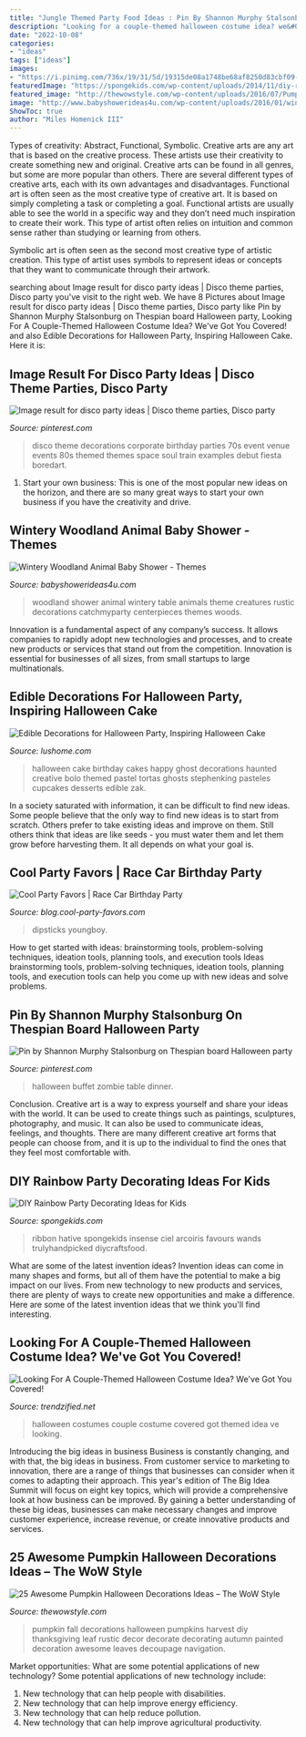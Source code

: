 ```yaml
---
title: "Jungle Themed Party Food Ideas : Pin By Shannon Murphy Stalsonburg On Thespian Board Halloween Party"
description: "Looking for a couple-themed halloween costume idea? we&#039;ve got you covered!"
date: "2022-10-08"
categories:
- "ideas"
tags: ["ideas"]
images:
- "https://i.pinimg.com/736x/19/31/5d/19315de08a1748be68af8250d83cbf09--buffets-zombies.jpg"
featuredImage: "https://spongekids.com/wp-content/uploads/2014/11/diy-rainbow-party-decorating-ideas/4-candy-decoration.jpg"
featured_image: "http://thewowstyle.com/wp-content/uploads/2016/07/Pumpkin-Halloween-Decorations-2016.jpg"
image: "http://www.babyshowerideas4u.com/wp-content/uploads/2016/01/wintery-woodland-animal-baby-shower-food-table-ideas.jpg"
ShowToc: true
author: "Miles Homenick III"
---
```



Types of creativity: Abstract, Functional, Symbolic.
Creative arts are any art that is based on the creative process. These artists use their creativity to create something new and original. Creative arts can be found in all genres, but some are more popular than others. There are several different types of creative arts, each with its own advantages and disadvantages.
Functional art is often seen as the most creative type of creative art. It is based on simply completing a task or completing a goal. Functional artists are usually able to see the world in a specific way and they don’t need much inspiration to create their work. This type of artist often relies on intuition and common sense rather than studying or learning from others.

 Symbolic art is often seen as the second most creative type of artistic creation. This type of artist uses symbols to represent ideas or concepts that they want to communicate through their artwork.

	

		
searching about Image result for disco party ideas | Disco theme parties, Disco party you've visit to the right web. We have 8 Pictures about Image result for disco party ideas | Disco theme parties, Disco party like Pin by Shannon Murphy Stalsonburg on Thespian board Halloween party, Looking For A Couple-Themed Halloween Costume Idea? We&#039;ve Got You Covered! and also Edible Decorations for Halloween Party, Inspiring Halloween Cake. Here it is:
		
    
## Image Result For Disco Party Ideas | Disco Theme Parties, Disco Party

<img loading=lazy src="https://i.pinimg.com/736x/01/db/51/01db51d322f0654759714f356c59210a.jpg" onerror="this.onerror=null;this.src='https://tse1.mm.bing.net/th?id=OIP.aK99eYmTOSlTcGyzIEBD9QHaLH&amp;pid=15.1';" alt="Image result for disco party ideas | Disco theme parties, Disco party">

_Source: pinterest.com_

>disco theme decorations corporate birthday parties 70s event venue events 80s themed themes space soul train examples debut fiesta boredart. 

	

1. Start your own business: This is one of the most popular new ideas on the horizon, and there are so many great ways to start your own business if you have the creativity and drive.

    
## Wintery Woodland Animal Baby Shower - Themes

<img loading=lazy src="http://www.babyshowerideas4u.com/wp-content/uploads/2016/01/wintery-woodland-animal-baby-shower-food-table-ideas.jpg" onerror="this.onerror=null;this.src='https://tse2.mm.bing.net/th?id=OIP.sRcQGbvBV0StPINHaNAcXQHaJ4&amp;pid=15.1';" alt="Wintery Woodland Animal Baby Shower - Themes">

_Source: babyshowerideas4u.com_

>woodland shower animal wintery table animals theme creatures rustic decorations catchmyparty centerpieces themes woods. 

	

Innovation is a fundamental aspect of any company’s success. It allows companies to rapidly adopt new technologies and processes, and to create new products or services that stand out from the competition. Innovation is essential for businesses of all sizes, from small startups to large multinationals.

    
## Edible Decorations For Halloween Party, Inspiring Halloween Cake

<img loading=lazy src="https://www.lushome.com/wp-content/uploads/2018/10/halloween-cake-decoration-ideas-10.jpg" onerror="this.onerror=null;this.src='https://tse4.mm.bing.net/th?id=OIP.s3VNpk0pR8edJjDp5_Zc5wHaIh&amp;pid=15.1';" alt="Edible Decorations for Halloween Party, Inspiring Halloween Cake">

_Source: lushome.com_

>halloween cake birthday cakes happy ghost decorations haunted creative bolo themed pastel tortas ghosts stephenking pasteles cupcakes desserts edible zak. 

	

In a society saturated with information, it can be difficult to find new ideas. Some people believe that the only way to find new ideas is to start from scratch. Others prefer to take existing ideas and improve on them. Still others think that ideas are like seeds - you must water them and let them grow before harvesting them. It all depends on what your goal is.

    
## Cool Party Favors | Race Car Birthday Party

<img loading=lazy src="https://blog.cool-party-favors.com/wp-content/uploads/2013/03/Race-Car-Party-Food.jpg" onerror="this.onerror=null;this.src='https://tse4.mm.bing.net/th?id=OIP.VghDM_7oX1EKCGUkp0kHnQHaE6&amp;pid=15.1';" alt="Cool Party Favors | Race Car Birthday Party">

_Source: blog.cool-party-favors.com_

>dipsticks youngboy. 

	

How to get started with ideas: brainstorming tools, problem-solving techniques, ideation tools, planning tools, and execution tools
Ideas brainstorming tools, problem-solving techniques, ideation tools, planning tools, and execution tools can help you come up with new ideas and solve problems.

    
## Pin By Shannon Murphy Stalsonburg On Thespian Board Halloween Party

<img loading=lazy src="https://i.pinimg.com/736x/19/31/5d/19315de08a1748be68af8250d83cbf09--buffets-zombies.jpg" onerror="this.onerror=null;this.src='https://tse2.mm.bing.net/th?id=OIP.BMfLWnkbtcPMXlaJpcNMiQHaJ3&amp;pid=15.1';" alt="Pin by Shannon Murphy Stalsonburg on Thespian board Halloween party">

_Source: pinterest.com_

>halloween buffet zombie table dinner. 

	

Conclusion.
Creative art is a way to express yourself and share your ideas with the world. It can be used to create things such as paintings, sculptures, photography, and music. It can also be used to communicate ideas, feelings, and thoughts. There are many different creative art forms that people can choose from, and it is up to the individual to find the ones that they feel most comfortable with.

    
## DIY Rainbow Party Decorating Ideas For Kids

<img loading=lazy src="https://spongekids.com/wp-content/uploads/2014/11/diy-rainbow-party-decorating-ideas/4-candy-decoration.jpg" onerror="this.onerror=null;this.src='https://tse4.mm.bing.net/th?id=OIP.GfTxgQhCKywEmuWykiSTCAHaLG&amp;pid=15.1';" alt="DIY Rainbow Party Decorating Ideas for Kids">

_Source: spongekids.com_

>ribbon hative spongekids insense ciel arcoiris favours wands trulyhandpicked diycraftsfood. 

	

What are some of the latest invention ideas?
Invention ideas can come in many shapes and forms, but all of them have the potential to make a big impact on our lives. From new technology to new products and services, there are plenty of ways to create new opportunities and make a difference. Here are some of the latest invention ideas that we think you'll find interesting.

    
## Looking For A Couple-Themed Halloween Costume Idea? We&#039;ve Got You Covered!

<img loading=lazy src="https://www.trendzified.net/wp-content/uploads/2014/10/1f4ba4c9770656a8dda2b460b37847b9_650x.jpg" onerror="this.onerror=null;this.src='https://tse1.mm.bing.net/th?id=OIP.tvk6GEIR1B0ecy7E5Dz-bQHaJ5&amp;pid=15.1';" alt="Looking For A Couple-Themed Halloween Costume Idea? We&#039;ve Got You Covered!">

_Source: trendzified.net_

>halloween costumes couple costume covered got themed idea ve looking. 

	

Introducing the big ideas in business
Business is constantly changing, and with that, the big ideas in business. From customer service to marketing to innovation, there are a range of things that businesses can consider when it comes to adapting their approach. 
This year's edition of The Big Idea Summit will focus on eight key topics, which will provide a comprehensive look at how business can be improved. By gaining a better understanding of these big ideas, businesses can make necessary changes and improve customer experience, increase revenue, or create innovative products and services.

    
## 25 Awesome Pumpkin Halloween Decorations Ideas – The WoW Style

<img loading=lazy src="http://thewowstyle.com/wp-content/uploads/2016/07/Pumpkin-Halloween-Decorations-2016.jpg" onerror="this.onerror=null;this.src='https://tse3.mm.bing.net/th?id=OIP.jHFbkuke-rjH0cZCTq0aEAHaJ4&amp;pid=15.1';" alt="25 Awesome Pumpkin Halloween Decorations Ideas – The WoW Style">

_Source: thewowstyle.com_

>pumpkin fall decorations halloween pumpkins harvest diy thanksgiving leaf rustic decor decorate decorating autumn painted decoration awesome leaves decoupage navigation. 

	

Market opportunities: What are some potential applications of new technology?
Some potential applications of new technology include: 
1. New technology that can help people with disabilities. 
2. New technology that can help improve energy efficiency. 
3. New technology that can help reduce pollution. 
4. New technology that can help improve agricultural productivity.

